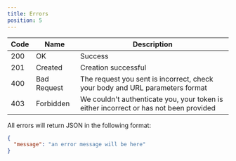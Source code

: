 ```yaml
---
title: Errors
position: 5
---
```


| Code | Name        | Description                       |
|------|-------------|-----------------------------------|
| 200  | OK          | Success                           |
| 201  | Created     | Creation successful               |
| 400  | Bad Request | The request you sent is incorrect, check your body and URL parameters format |
| 403  | Forbidden   | We couldn't authenticate you, your token is either incorrect or has not been provided |

All errors will return JSON in the following format:

~~~ json
{
  "message": "an error message will be here"
}
~~~
